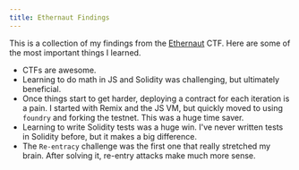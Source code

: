 ```yaml
---
title: Ethernaut Findings
---
```


This is a collection of my findings from the [Ethernaut](https://ethernaut.openzeppelin.com/) CTF. Here are some of the most important things I learned.

- CTFs are awesome.
- Learning to do math in JS and Solidity was challenging, but ultimately beneficial.
- Once things start to get harder, deploying a contract for each iteration is a pain. I started with Remix and the JS VM, but quickly moved to using `foundry` and forking the testnet. This was a huge time saver.
- Learning to write Solidity tests was a huge win. I've never written tests in Solidity before, but it makes a big difference.
- The `Re-entracy` challenge was the first one that really stretched my brain. After solving it, re-entry attacks make much more sense.